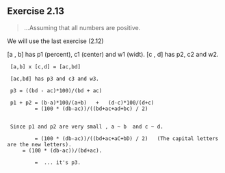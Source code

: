 ## Exercise 2.13

> ...Assuming that all numbers are positive.

 We will use the last exercise (2.12)

 [a , b]  has p1 (percent), c1 (center) and w1 (widt).
 [c , d]  has p2, c2 and w2.

```
 [a,b] x [c,d] = [ac,bd]

 [ac,bd] has p3 and c3 and w3.

 p3 = ((bd - ac)*100)/(bd + ac)
 
 p1 + p2 = (b-a)*100/(a+b)   +   (d-c)*100/(d+c)
         = (100 * (db-ac))/((bd+ac+ad+bc) / 2)


 Since p1 and p2 are very small , a ~ b  and c ~ d.

         = (100 * (db-ac))/((bd+ac+aC+bD) / 2)   (The capital letters are the new letters).
	 = (100 * (db-ac))/(bd+ac).

         =  ... it's p3.

```
